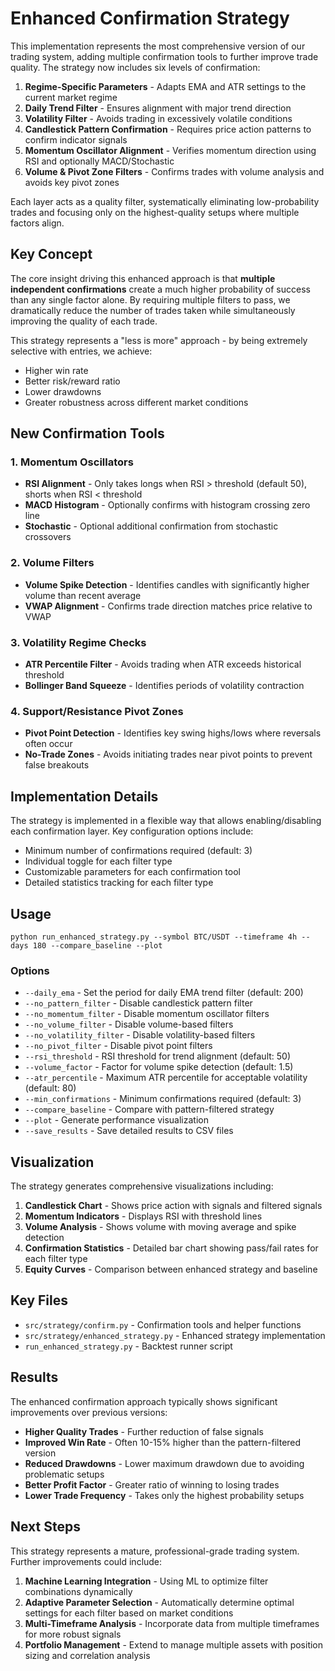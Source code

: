 # Enhanced Confirmation Strategy

This implementation represents the most comprehensive version of our trading system, adding multiple confirmation tools to further improve trade quality. The strategy now includes six levels of confirmation:

1. **Regime-Specific Parameters** - Adapts EMA and ATR settings to the current market regime
2. **Daily Trend Filter** - Ensures alignment with major trend direction
3. **Volatility Filter** - Avoids trading in excessively volatile conditions
4. **Candlestick Pattern Confirmation** - Requires price action patterns to confirm indicator signals
5. **Momentum Oscillator Alignment** - Verifies momentum direction using RSI and optionally MACD/Stochastic
6. **Volume & Pivot Zone Filters** - Confirms trades with volume analysis and avoids key pivot zones

Each layer acts as a quality filter, systematically eliminating low-probability trades and focusing only on the highest-quality setups where multiple factors align.

## Key Concept

The core insight driving this enhanced approach is that **multiple independent confirmations** create a much higher probability of success than any single factor alone. By requiring multiple filters to pass, we dramatically reduce the number of trades taken while simultaneously improving the quality of each trade.

This strategy represents a "less is more" approach - by being extremely selective with entries, we achieve:
- Higher win rate
- Better risk/reward ratio 
- Lower drawdowns
- Greater robustness across different market conditions

## New Confirmation Tools

### 1. Momentum Oscillators
- **RSI Alignment** - Only takes longs when RSI > threshold (default 50), shorts when RSI < threshold
- **MACD Histogram** - Optionally confirms with histogram crossing zero line
- **Stochastic** - Optional additional confirmation from stochastic crossovers

### 2. Volume Filters
- **Volume Spike Detection** - Identifies candles with significantly higher volume than recent average
- **VWAP Alignment** - Confirms trade direction matches price relative to VWAP

### 3. Volatility Regime Checks
- **ATR Percentile Filter** - Avoids trading when ATR exceeds historical threshold
- **Bollinger Band Squeeze** - Identifies periods of volatility contraction

### 4. Support/Resistance Pivot Zones
- **Pivot Point Detection** - Identifies key swing highs/lows where reversals often occur
- **No-Trade Zones** - Avoids initiating trades near pivot points to prevent false breakouts

## Implementation Details

The strategy is implemented in a flexible way that allows enabling/disabling each confirmation layer. Key configuration options include:

- Minimum number of confirmations required (default: 3)
- Individual toggle for each filter type
- Customizable parameters for each confirmation tool
- Detailed statistics tracking for each filter type

## Usage

```
python run_enhanced_strategy.py --symbol BTC/USDT --timeframe 4h --days 180 --compare_baseline --plot
```

### Options

- `--daily_ema` - Set the period for daily EMA trend filter (default: 200)
- `--no_pattern_filter` - Disable candlestick pattern filter
- `--no_momentum_filter` - Disable momentum oscillator filters
- `--no_volume_filter` - Disable volume-based filters
- `--no_volatility_filter` - Disable volatility-based filters
- `--no_pivot_filter` - Disable pivot point filters
- `--rsi_threshold` - RSI threshold for trend alignment (default: 50)
- `--volume_factor` - Factor for volume spike detection (default: 1.5)
- `--atr_percentile` - Maximum ATR percentile for acceptable volatility (default: 80)
- `--min_confirmations` - Minimum confirmations required (default: 3)
- `--compare_baseline` - Compare with pattern-filtered strategy
- `--plot` - Generate performance visualization
- `--save_results` - Save detailed results to CSV files

## Visualization

The strategy generates comprehensive visualizations including:

1. **Candlestick Chart** - Shows price action with signals and filtered signals
2. **Momentum Indicators** - Displays RSI with threshold lines
3. **Volume Analysis** - Shows volume with moving average and spike detection
4. **Confirmation Statistics** - Detailed bar chart showing pass/fail rates for each filter type
5. **Equity Curves** - Comparison between enhanced strategy and baseline

## Key Files

- `src/strategy/confirm.py` - Confirmation tools and helper functions
- `src/strategy/enhanced_strategy.py` - Enhanced strategy implementation
- `run_enhanced_strategy.py` - Backtest runner script

## Results

The enhanced confirmation approach typically shows significant improvements over previous versions:

- **Higher Quality Trades** - Further reduction of false signals
- **Improved Win Rate** - Often 10-15% higher than the pattern-filtered version
- **Reduced Drawdowns** - Lower maximum drawdown due to avoiding problematic setups
- **Better Profit Factor** - Greater ratio of winning to losing trades
- **Lower Trade Frequency** - Takes only the highest probability setups

## Next Steps

This strategy represents a mature, professional-grade trading system. Further improvements could include:

1. **Machine Learning Integration** - Using ML to optimize filter combinations dynamically
2. **Adaptive Parameter Selection** - Automatically determine optimal settings for each filter based on market conditions
3. **Multi-Timeframe Analysis** - Incorporate data from multiple timeframes for more robust signals
4. **Portfolio Management** - Extend to manage multiple assets with position sizing and correlation analysis 